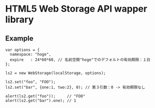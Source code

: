 HTML5 Web Storage API wapper library
==================================================

Example
--------------------------------------

    var options = {
      namespace: "hoge",
      expire   : 24*60*60, // 名前空間"hoge"でのデフォルトの有効期限：１日
    };
    
    ls2 = new WebStorage(localStorage, options);
    
    ls2.set("foo", "FOO");
    ls2.set("bar", {one:1, two:2}, 0); // 第３引数：0 -> 有効期限なし
    
    alert(ls2.get("foo"));     // "FOO"
    alert(ls2.get("bar").one); // 1
